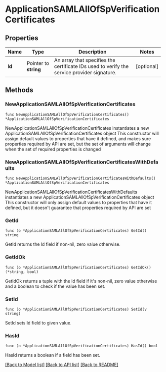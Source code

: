 # ApplicationSAMLAllOfSpVerificationCertificates

## Properties

Name | Type | Description | Notes
------------ | ------------- | ------------- | -------------
**Id** | Pointer to **string** | An array that specifies the certificate IDs used to verify the service provider signature. | [optional] 

## Methods

### NewApplicationSAMLAllOfSpVerificationCertificates

`func NewApplicationSAMLAllOfSpVerificationCertificates() *ApplicationSAMLAllOfSpVerificationCertificates`

NewApplicationSAMLAllOfSpVerificationCertificates instantiates a new ApplicationSAMLAllOfSpVerificationCertificates object
This constructor will assign default values to properties that have it defined,
and makes sure properties required by API are set, but the set of arguments
will change when the set of required properties is changed

### NewApplicationSAMLAllOfSpVerificationCertificatesWithDefaults

`func NewApplicationSAMLAllOfSpVerificationCertificatesWithDefaults() *ApplicationSAMLAllOfSpVerificationCertificates`

NewApplicationSAMLAllOfSpVerificationCertificatesWithDefaults instantiates a new ApplicationSAMLAllOfSpVerificationCertificates object
This constructor will only assign default values to properties that have it defined,
but it doesn't guarantee that properties required by API are set

### GetId

`func (o *ApplicationSAMLAllOfSpVerificationCertificates) GetId() string`

GetId returns the Id field if non-nil, zero value otherwise.

### GetIdOk

`func (o *ApplicationSAMLAllOfSpVerificationCertificates) GetIdOk() (*string, bool)`

GetIdOk returns a tuple with the Id field if it's non-nil, zero value otherwise
and a boolean to check if the value has been set.

### SetId

`func (o *ApplicationSAMLAllOfSpVerificationCertificates) SetId(v string)`

SetId sets Id field to given value.

### HasId

`func (o *ApplicationSAMLAllOfSpVerificationCertificates) HasId() bool`

HasId returns a boolean if a field has been set.


[[Back to Model list]](../README.md#documentation-for-models) [[Back to API list]](../README.md#documentation-for-api-endpoints) [[Back to README]](../README.md)


